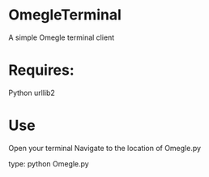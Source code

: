 # OmegleTerminal
A simple Omegle terminal client

# Requires:
  Python
  urllib2
    
# Use
  Open your terminal
  Navigate to the location of Omegle.py
  
  type: python Omegle.py
